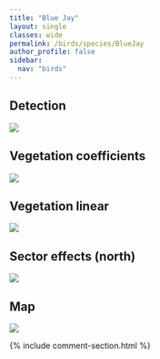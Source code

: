 ```yaml
---
title: "Blue Jay"
layout: single
classes: wide
permalink: /birds/species/BlueJay
author_profile: false
sidebar:
  nav: "birds"
---
```



<h2>Detection</h2>

<a href="https://beallen.github.io/DevelopmentWebsite/assets/images/birds/BlueJay/det.jpg">
<img src="https://beallen.github.io/DevelopmentWebsite/assets/images/birds/BlueJay/det.jpg">
</a>

<h2>Vegetation coefficients</h2>

<a href="https://beallen.github.io/DevelopmentWebsite/assets/images/birds/BlueJay/veghf.jpg">
<img src="https://beallen.github.io/DevelopmentWebsite/assets/images/birds/BlueJay/veghf.jpg">
</a>

<h2>Vegetation linear</h2>

<a href="https://beallen.github.io/DevelopmentWebsite/assets/images/birds/BlueJay/lin-north.jpg">
<img src="https://beallen.github.io/DevelopmentWebsite/assets/images/birds/BlueJay/lin-north.jpg">
</a>

<h2>Sector effects (north)</h2>

<a href="https://beallen.github.io/DevelopmentWebsite/assets/images/birds/BlueJay/sector-north.jpg">
<img src="https://beallen.github.io/DevelopmentWebsite/assets/images/birds/BlueJay/sector-north.jpg">
</a>

<h2>Map</h2>

<a href="https://beallen.github.io/DevelopmentWebsite/assets/images/birds/BlueJay/map.jpg">
<img src="https://beallen.github.io/DevelopmentWebsite/assets/images/birds/BlueJay/map.jpg">
</a>

{% include comment-section.html %}
